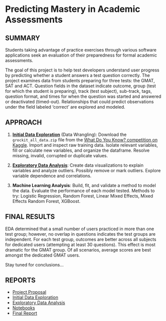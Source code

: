 # Predicting Mastery in Academic Assessments


## SUMMARY
Students taking advantage of practice exercises through various software applications seek an evaluation of their preparedness for formal academic assessments.

The goal of this project is to help test developers understand user progress by predicting whether a student answers a test question correctly. The project examines data from students preparing for three tests: the GMAT, SAT and ACT. Question fields in the dataset indicate outcome, group (test for which the student is preparing), track (test subject), sub-track, tags, question format, and times for when the question was started and answered or deactivated (timed-out). Relationships that could predict observations under the field labeled ‘correct’ are explored and modeled.

## APPROACH
1. [**Initial Data Exploration**](http://nbviewer.jupyter.org/github/humburgc/academic_mastery_study/blob/master/notebooks/initial_data_exploration.ipynb?flush_cache=true) (Data Wrangling): Download the `grockit_all_data.zip` file from the [What Do You Know? competition on Kaggle](https://www.kaggle.com/c/WhatDoYouKnow/data). Import and inspect raw training data. Isolate relevant variables, fill or calculate new variables, and organize the dataframe. Resolve missing, invalid, corrupted or duplicate values.

2. [**Exploratory Data Analysis**](http://nbviewer.jupyter.org/github/humburgc/academic_mastery_study/blob/master/notebooks/exploratory_data_analysis.ipynb?flush_cache=true): Create data visualizations to explain variables and analyze outliers. Possibly remove or mark outliers. Explore variable dependence and correlations. 

3. **Machine Learning Analysis**: Build, fit, and validate a method to model the data. Evaluate the performance of each model tested. Methods to try: Logistic Regression, Random Forest, Linear Mixed Effects, Mixed Effects Random Forest, XGBoost.


## FINAL RESULTS
EDA determined that a small number of users practiced in more than one test group; however, no overlap in questions indicates the test groups are independent. For each test group, outcomes are better across all subjects for dedicated users (attempting at least 30 questions). This effect is most dramatic for the GMAT group. Of all scenarios, average scores are best amongst the dedicated GMAT users.

Stay tuned for conclusions...

## REPORTS
* [Project Proposal](/reports/project_proposal.pdf)
* [Initial Data Exploration](/reports/initial_data_exploration.pdf)
* [Exploratory Data Analysis](/reports/exploratory_data_analysis.pdf)
* [Notebooks](/notebooks)
* [Final Report](/reports/final_report.pdf)
